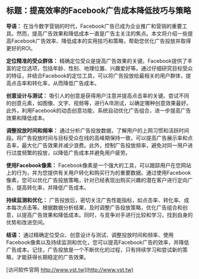 ## **标题：提高效率的Facebook广告成本降低技巧与策略**

**导语：**
在当今数字营销的时代，Facebook广告已成为企业推广和营销的重要工具。然而，提高广告效果和降低成本一直是广告主关注的焦点。本文将介绍一些提高Facebook广告效率、降低成本的实用技巧和策略，帮助您优化广告投放并取得更好的ROI。

**定位精准的受众群体：**
精确定位受众是提高广告效果的关键。Facebook提供了丰富的定位选项，包括年龄、性别、地理位置、兴趣爱好等。通过仔细研究目标受众的特征，并结合Facebook的定位工具，可以将广告投放给最相关的用户群体，提高点击率和转化率，从而降低广告成本。

**创意设计与测试：**
吸引人的创意是获得用户注意并提高点击率的关键。尝试不同的创意元素，如图像、文字、视频等，进行A/B测试，以确定哪种创意效果最好。此外，利用Facebook的动态创意功能，系统自动优化广告组合，进一步提高广告效果和降低成本。

**调整投放时间和频率：**
通过分析广告投放数据，了解用户的上网习惯和活跃时间段。将广告投放时间与目标受众在线的高峰期保持一致，可以提高广告展示率和点击率，最大化广告效果并减少浪费。此外，控制广告投放频率，避免对同一用户进行过度频繁的投放，以降低广告成本并避免用户疲劳。

**使用Facebook像素：**
Facebook像素是一个强大的工具，可以跟踪用户在您网站上的行为，并为您提供有关用户转化和购买行为的重要数据。通过使用Facebook像素，您可以优化广告投放策略，针对已经表现出购买兴趣的潜在客户进行定向广告，提高转化率，并降低广告成本。

**持续监测和优化：**
广告投放后，密切关注广告性能指标，如点击率、转化率、成本每次点击等。根据数据分析结果，及时调整广告投放策略，优化广告组合和创意，以提高广告效果和降低成本。同时，与竞争对手进行比较和学习，找到自身的优势和改进空间。

**结语：**
通过精确定位受众、创意设计与测试、调整投放时间和频率、使用Facebook像素以及持续监测和优化，您可以提高Facebook广告的效率，并降低广告成本。记住，广告投放是一个不断优化的过程，只有持续学习和尝试新的策略，才能获得长期稳定的广告效果。


[访问软件官网 http://www.vst.tw](http://www.vst.tw)
